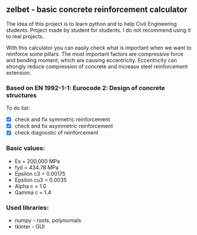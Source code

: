 ## zelbet - basic concrete reinforcement calculator
The idea of this project is to learn python and to help Civil Engineering students.
Project made by student for students. I do not recommend using it to real projects.

With this calculator you can easily check what is important when we want to reinforce some pillars. The most important factors are compressive force and bending moment, which are causing eccentricity. Eccentricity can strongly reduce compression of concrete and increase steel reinforcement extension.

### Based on EN 1992-1-1: Eurocode 2: Design of concrete structures

To do list:
- [x] check and fix symmetric reinforcement
- [x] check and fix asymmetric reinforcement
- [x] check diagnostic of reinforcement

### Basic values:
- Es = 200,000 MPa
- fyd = 434.78 MPa
- Epsilon c3 = 0.00175
- Epsilon cu3 = 0.0035
- Alpha c = 1.0
- Gamma c = 1.4

### Used libraries:
- numpy - roots, polynomials
- tkinter - GUI
